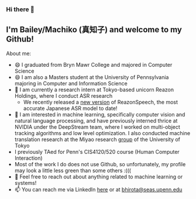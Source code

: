 ### Hi there 👋
## I'm Bailey/Machiko (真知子)  and welcome to my Github!

About me:
- 😄 I graduated from Bryn Mawr College and majored in Computer Science
- 😄 I am also a Masters student at the University of Pennsylvania majoring in Computer and Information Science
- 🌱 I am currently a research intern at Tokyo-based unicorn Reazon Holdings, where I conduct ASR research
    - We recently released a [new version](https://research.reazon.jp/blog/2024-08-01-ReazonSpeech.html) of ReazonSpeech, the most accurate Japanese ASR model to date! 
- 👀 I am interested in machine learning, specifically computer vision and natural language processing, and have previously interned thrice at NVIDIA under the DeepStream team, where I worked on multi-object tracking algorithms and low level optimization. I also conducted machine translation research at the Miyao research [group](https://mynlp.is.s.u-tokyo.ac.jp/ja/index) of the University of Tokyo
- I previously TAed for Penn's CIS4120/520 course (Human Computer Interaction)
- Most of the work I do does not use Github, so unfortunately, my profile may look a little less green than some others :((( 
- 💬 Feel free to reach out about anything related to machine learning or systems!
- 📫 You can reach me via LinkedIn [here](https://www.linkedin.com/in/baileyhirota/) or at bhirota@seas.upenn.edu
